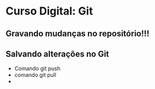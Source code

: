 # Curso Digital: Git

## Gravando mudanças no repositório!!!

## Salvando alterações no Git

* Comando git push
* comando git pull
* 
